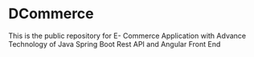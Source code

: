 # DCommerce
This is the public repository for E- Commerce Application with Advance Technology of Java Spring Boot Rest API and Angular Front End

